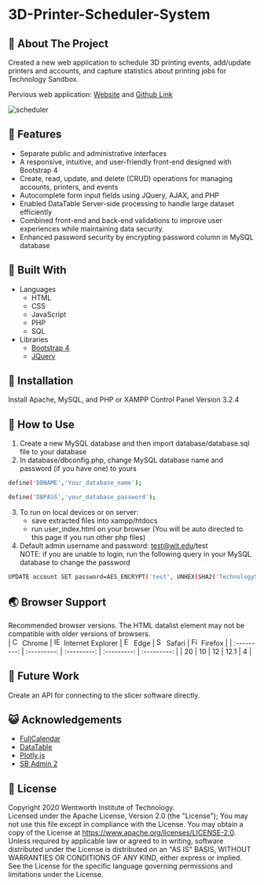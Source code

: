 # 3D-Printer-Scheduler-System


## 📅 About The Project
Created a new web application to schedule 3D printing events, add/update printers and accounts, and capture statistics about printing jobs for Technology Sandbox.

Pervious web application: [Website](https://sandbox-ui.firebaseapp.com/) and [Github Link](https://github.com/wittechsandbox/printer-queue)

![scheduler](https://github.com/wittechsandbox/3D-Printer-Scheduler-System/blob/master/img/demo.gif)


## 🎨 Features
* Separate public and administrative interfaces
* A responsive, intuitive, and user-friendly front-end designed with Bootstrap 4
* Create, read, update, and delete (CRUD) operations for managing accounts, printers, and events
* Autocomplete form input fields using JQuery, AJAX, and PHP
* Enabled DataTable Server-side processing to handle large dataset efficiently
* Combined front-end and back-end validations to improve user experiences while maintaining data security. 
* Enhanced password security by encrypting password column in MySQL database


## 🔧 Built With
* Languages
    * HTML
    * CSS
    * JavaScript
    * PHP
    * SQL
* Libraries
    * [Bootstrap 4](https://getbootstrap.com)
    * [JQuery](https://jquery.com)


## 🚩 Installation
Install Apache, MySQL, and PHP or XAMPP Control Panel Version 3.2.4


## 🤖 How to Use
1.	Create a new MySQL database and then import database/database.sql file to your database
2. In database/dbconfig.php, change MySQL database name and password (if you have one) to yours 
```sh
define('DBNAME','Your_database_name');
```
```sh
define('DBPASS','your_database_password');
```
3.	To run on local devices or on server: 
    * save extracted files into xampp/htdocs
    * run user_index.html on your browser (You will be auto directed to this page if you run other php files)
4.	Default admin username and password: test@wit.edu/test  
   NOTE: if you are unable to login, run the following query in your MySQL database to change the password
```sh
UPDATE account SET password=AES_ENCRYPT('test', UNHEX(SHA2('TechnologySandbox',512))) WHERE accountId= '1'
```


## 🌏 Browser Support
Recommended browser versions. The HTML datalist element may not be compatible with older versions of browsers.  
| <img src="https://user-images.githubusercontent.com/1215767/34348387-a2e64588-ea4d-11e7-8267-a43365103afe.png" alt="Chrome" width="16px" height="16px" /> Chrome | <img src="https://user-images.githubusercontent.com/1215767/34348590-250b3ca2-ea4f-11e7-9efb-da953359321f.png" alt="IE" width="16px" height="16px" /> Internet Explorer | <img src="https://user-images.githubusercontent.com/1215767/34348380-93e77ae8-ea4d-11e7-8696-9a989ddbbbf5.png" alt="Edge" width="16px" height="16px" /> Edge | <img src="https://user-images.githubusercontent.com/1215767/34348394-a981f892-ea4d-11e7-9156-d128d58386b9.png" alt="Safari" width="16px" height="16px" /> Safari | <img src="https://user-images.githubusercontent.com/1215767/34348383-9e7ed492-ea4d-11e7-910c-03b39d52f496.png" alt="Firefox" width="16px" height="16px" /> Firefox |
| :---------: | :---------: | :---------: | :---------: | :---------: |
| 20 | 10 | 12 | 12.1 | 4 |


##  🚀 Future Work
Create an API for connecting to the slicer software directly.


## 😺 Acknowledgements
* [FullCalendar]( https://fullcalendar.io/)
* [DataTable](https://datatables.net/)
* [Plotly.js](https://plotly.com/javascript/)
* [SB Admin 2](https://startbootstrap.com/templates/sb-admin/)


##  📜 License
Copyright 2020 Wentworth Institute of Technology.  
Licensed under the Apache License, Version 2.0 (the "License"); You may not use this file except in compliance with the License. You may obtain a copy of the License at https://www.apache.org/licenses/LICENSE-2.0. Unless required by applicable law or agreed to in writing, software distributed under the License is distributed on an "AS IS" BASIS, WITHOUT WARRANTIES OR CONDITIONS OF ANY KIND, either express or implied.  
See the License for the specific language governing permissions and limitations under the License.


